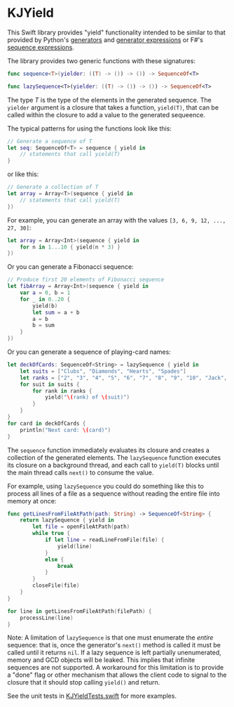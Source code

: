 KJYield
=======

This Swift library provides "yield" functionality intended to be similar to that provided by Python's [generators](http://legacy.python.org/dev/peps/pep-0255/) and [generator expressions](http://legacy.python.org/dev/peps/pep-0289/) or F#'s [sequence expressions](http://msdn.microsoft.com/en-us/library/dd233209.aspx).

The library provides two generic functions with these signatures:

```swift
func sequence<T>(yielder: ((T) -> ()) -> ()) -> SequenceOf<T>

func lazySequence<T>(yielder: ((T) -> ()) -> ()) -> SequenceOf<T>
```

The type _T_ is the type of the elements in the generated sequence. The `yielder` argument is a closure that takes a function, `yield(T)`, that can be called within the closure to add a value to the generated sequeence.

The typical patterns for using the functions look like this:

```swift
// Generate a sequence of T
let seq: SequenceOf<T> = sequence { yield in
    // statements that call yield(T)
}
```

or like this:

```swift
// Generate a collection of T
let array = Array<T>(sequence { yield in
    // statements that call yield(T)
})
```

For example, you can generate an array with the values `[3, 6, 9, 12, ..., 27, 30]`:

```swift
let array = Array<Int>(sequence { yield in
    for n in 1...10 { yield(n * 3) }
})
```

Or you can generate a Fibonacci sequence:

```swift
// Produce first 20 elements of Fibonacci sequence
let fibArray = Array<Int>(sequence { yield in
    var a = 0, b = 1
    for _ in 0..20 {
        yield(b)
        let sum = a + b
        a = b
        b = sum
    }
})
```

Or you can generate a sequence of playing-card names:

```swift
let deckOfCards: SequenceOf<String> = lazySequence { yield in
    let suits = ["Clubs", "Diamonds", "Hearts", "Spades"]
    let ranks = ["2", "3", "4", "5", "6", "7", "8", "9", "10", "Jack", "Queen", "King", "Ace"]
    for suit in suits {
        for rank in ranks {
            yield("\(rank) of \(suit)")
        }
    }
}
for card in deckOfCards {
    println("Next card: \(card)")
}
```

The `sequence` function immediately evaluates its closure and creates a collection of the generated elements. The `lazySequence` function executes its closure on a background thread, and each call to `yield(T)` blocks until the main thread calls `next()` to consume the value.

For example, using `lazySequence` you could do something like this to process all lines of a file as a sequence without reading the entire file into memory at once:

```swift
func getLinesFromFileAtPath(path: String) -> SequenceOf<String> {
    return lazySequence { yield in
        let file = openFileAtPath(path)
        while true {
            if let line = readLineFromFile(file) {
                yield(line)
            }
            else {
                break
            }
        }
        closeFile(file)
    }
}

for line in getLinesFromFileAtPath(filePath) {
    processLine(line)
}
```

Note: A limitation of `lazySequence` is that one must enumerate the _entire_ sequence: that is, once the generator's `next()` method is called it must be called until it returns `nil`. If a lazy sequence is left partially unenumerated, memory and GCD objects will be leaked. This implies that infinite sequences are not supported. A workaround for this limitation is to provide a "done" flag or other mechanism that allows the client code to signal to the closure that it should stop calling `yield()` and return.

See the unit tests in [KJYieldTests.swift](https://github.com/kristopherjohnson/KJYield/blob/master/KJYieldTests/KJYieldTests.swift) for more examples.

